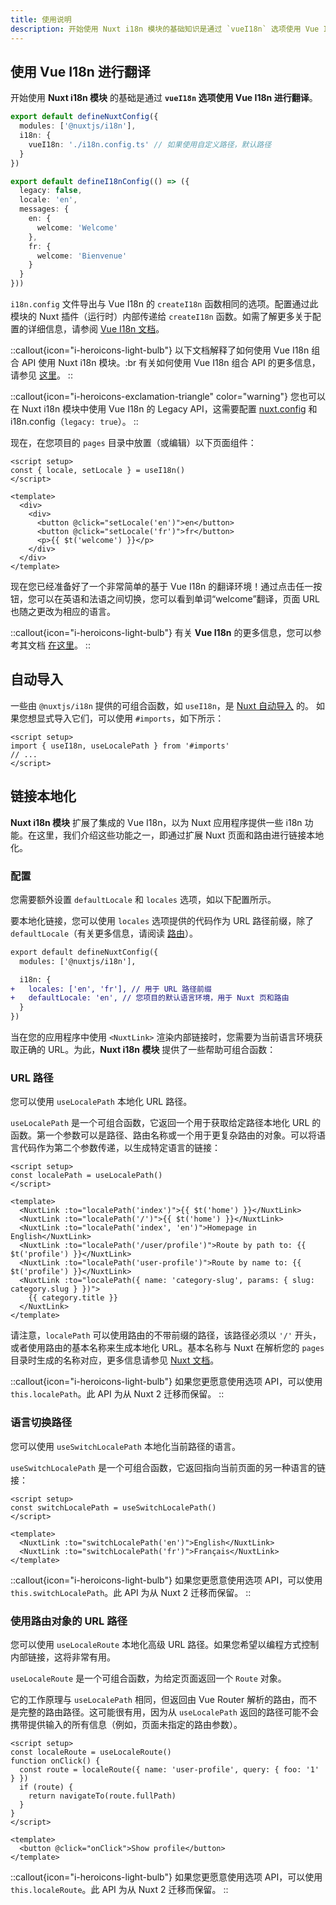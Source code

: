 ```yaml
---
title: 使用说明
description: 开始使用 Nuxt i18n 模块的基础知识是通过 `vueI18n` 选项使用 Vue I18n 进行翻译。
---
```


## 使用 Vue I18n 进行翻译

开始使用 **Nuxt i18n 模块** 的基础是通过 **`vueI18n` 选项使用 Vue I18n 进行翻译**。

```ts [nuxt.config.ts]
export default defineNuxtConfig({
  modules: ['@nuxtjs/i18n'],
  i18n: {
    vueI18n: './i18n.config.ts' // 如果使用自定义路径，默认路径
  }
})
```

```ts [i18n.config.ts]
export default defineI18nConfig(() => ({
  legacy: false,
  locale: 'en',
  messages: {
    en: {
      welcome: 'Welcome'
    },
    fr: {
      welcome: 'Bienvenue'
    }
  }
}))
```

`i18n.config` 文件导出与 Vue I18n 的 `createI18n` 函数相同的选项。配置通过此模块的 Nuxt 插件（运行时）内部传递给 `createI18n` 函数。如需了解更多关于配置的详细信息，请参阅 [Vue I18n 文档](https://vue-i18n.intlify.dev/api/general.html#createi18n)。

::callout{icon="i-heroicons-light-bulb"}
以下文档解释了如何使用 Vue I18n 组合 API 使用 Nuxt i18n 模块。:br
有关如何使用 Vue I18n 组合 API 的更多信息，请参见 [这里](https://vue-i18n.intlify.dev/guide/advanced/composition.html)。
::

::callout{icon="i-heroicons-exclamation-triangle" color="warning"}
您也可以在 Nuxt i18n 模块中使用 Vue I18n 的 Legacy API，这需要配置 [nuxt.config](https://i18n.nuxtjs.org/options/bundle) 和 i18n.config（`legacy: true`）。
::

现在，在您项目的 `pages` 目录中放置（或编辑）以下页面组件：

```vue [pages/index.vue]
<script setup>
const { locale, setLocale } = useI18n()
</script>

<template>
  <div>
    <div>
      <button @click="setLocale('en')">en</button>
      <button @click="setLocale('fr')">fr</button>
      <p>{{ $t('welcome') }}</p>
    </div>
  </div>
</template>
```

现在您已经准备好了一个非常简单的基于 Vue I18n 的翻译环境！通过点击任一按钮，您可以在英语和法语之间切换，您可以看到单词“welcome”翻译，页面 URL 也随之更改为相应的语言。

::callout{icon="i-heroicons-light-bulb"}
有关 **Vue I18n** 的更多信息，您可以参考其文档 [在这里](https://vue-i18n.intlify.dev/)。
::

## 自动导入

一些由 `@nuxtjs/i18n` 提供的可组合函数，如 `useI18n`，是 [Nuxt 自动导入](https://nuxt.com/docs/guide/concepts/auto-imports#auto-imports) 的。
如果您想显式导入它们，可以使用 `#imports`，如下所示：

```vue
<script setup>
import { useI18n, useLocalePath } from '#imports'
// ...
</script>
```

## 链接本地化

**Nuxt i18n 模块** 扩展了集成的 Vue I18n，以为 Nuxt 应用程序提供一些 i18n 功能。在这里，我们介绍这些功能之一，即通过扩展 Nuxt 页面和路由进行链接本地化。

### 配置

您需要额外设置 `defaultLocale` 和 `locales` 选项，如以下配置所示。

要本地化链接，您可以使用 `locales` 选项提供的代码作为 URL 路径前缀，除了 `defaultLocale`（有关更多信息，请阅读 [路由](/docs/v8/guide)）。

```diff [nuxt.config.ts]
export default defineNuxtConfig({
  modules: ['@nuxtjs/i18n'],

  i18n: {
+   locales: ['en', 'fr'], // 用于 URL 路径前缀
+   defaultLocale: 'en', // 您项目的默认语言环境，用于 Nuxt 页和路由
  }
})
```

当在您的应用程序中使用 `<NuxtLink>` 渲染内部链接时，您需要为当前语言环境获取正确的 URL。为此，**Nuxt i18n 模块** 提供了一些帮助可组合函数：

### URL 路径

您可以使用 `useLocalePath` 本地化 URL 路径。

`useLocalePath` 是一个可组合函数，它返回一个用于获取给定路径本地化 URL 的函数。第一个参数可以是路径、路由名称或一个用于更复杂路由的对象。可以将语言代码作为第二个参数传递，以生成特定语言的链接：

```vue
<script setup>
const localePath = useLocalePath()
</script>

<template>
  <NuxtLink :to="localePath('index')">{{ $t('home') }}</NuxtLink>
  <NuxtLink :to="localePath('/')">{{ $t('home') }}</NuxtLink>
  <NuxtLink :to="localePath('index', 'en')">Homepage in English</NuxtLink>
  <NuxtLink :to="localePath('/user/profile')">Route by path to: {{ $t('profile') }}</NuxtLink>
  <NuxtLink :to="localePath('user-profile')">Route by name to: {{ $t('profile') }}</NuxtLink>
  <NuxtLink :to="localePath({ name: 'category-slug', params: { slug: category.slug } })">
    {{ category.title }}
  </NuxtLink>
</template>
```

请注意，`localePath` 可以使用路由的不带前缀的路径，该路径必须以 `'/'` 开头，或者使用路由的基本名称来生成本地化 URL。基本名称与 Nuxt 在解析您的 `pages` 目录时生成的名称对应，更多信息请参见 [Nuxt 文档](https://nuxt.com/docs/guide/directory-structure/pages)。

::callout{icon="i-heroicons-light-bulb"}
如果您更愿意使用选项 API，可以使用 `this.localePath`。此 API 为从 Nuxt 2 迁移而保留。
::

### 语言切换路径

您可以使用 `useSwitchLocalePath` 本地化当前路径的语言。

`useSwitchLocalePath` 是一个可组合函数，它返回指向当前页面的另一种语言的链接：

```vue
<script setup>
const switchLocalePath = useSwitchLocalePath()
</script>

<template>
  <NuxtLink :to="switchLocalePath('en')">English</NuxtLink>
  <NuxtLink :to="switchLocalePath('fr')">Français</NuxtLink>
</template>
```

::callout{icon="i-heroicons-light-bulb"}
如果您更愿意使用选项 API，可以使用 `this.switchLocalePath`。此 API 为从 Nuxt 2 迁移而保留。
::

### 使用路由对象的 URL 路径

您可以使用 `useLocaleRoute` 本地化高级 URL 路径。如果您希望以编程方式控制内部链接，这将非常有用。

`useLocaleRoute` 是一个可组合函数，为给定页面返回一个 `Route` 对象。

它的工作原理与 `useLocalePath` 相同，但返回由 Vue Router 解析的路由，而不是完整的路由路径。这可能很有用，因为从 `useLocalePath` 返回的路径可能不会携带提供输入的所有信息（例如，页面未指定的路由参数）。

```vue
<script setup>
const localeRoute = useLocaleRoute()
function onClick() {
  const route = localeRoute({ name: 'user-profile', query: { foo: '1' } })
  if (route) {
    return navigateTo(route.fullPath)
  }
}
</script>

<template>
  <button @click="onClick">Show profile</button>
</template>
```

::callout{icon="i-heroicons-light-bulb"}
如果您更愿意使用选项 API，可以使用 `this.localeRoute`。此 API 为从 Nuxt 2 迁移而保留。
::
